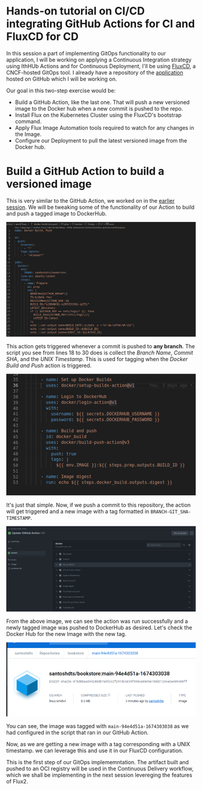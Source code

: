# Hands-on tutorial on CI/CD integrating GitHub Actions for CI and FluxCD for CD

In this session a part of implementing GitOps functionality to our application, I will be working on applying a Continuous Integration strategy using IthHUb Actions and for Continuous Deployment, I'll be using [FluxCD](https://fluxcd.io/flux/), a CNCF-hosted GitOps tool. I already have a repository of the [application](https://Santosh1176/bookstore-api) hosted on GitHub which I will be working on.

Our goal in this two-step exercise would be:
- Build a GitHub Action, like the last one. That will push a new versioned image to the Docker hub when a new commit is pushed to the repo.
- Install Flux on the Kubernetes Cluster using the FluxCD's bootstrap command.
- Apply Flux Image Automation tools required to watch for any changes in the Image.
- Configure our Deployment to pull the latest versioned image from the Docker hub.

# Build a GitHub Action to build a versioned image

This is very similar to the GitHub Action, we worked on in the [earlier session](../github-actions/35-docker-push.md). We will be tweaking some of the functionality of our Action to build and push a tagged image to DockerHub.

![Script to produce a version](./images/action-ver.png)

This action gets triggered whenever a commit is pushed to **any branch**. The script you see from lines 18 to 30 does is collect the *Branch Name*, *Commit SHA*, and the *UNIX Timestamp*. This is used for tagging when the *Docker Build and Push* action is triggered. 

![Docker Build and Push](./images/docker-build-push.png)

It's just that simple. Now, if we push a commit to this repository, the action will get triggered and a new image with a tag formatted in `BRANCH-GIT_SHA-TIMESTAMP`.

![GitHUb Action](./images/action-succuss.png)

From the above image, we can see the action was run successfully and a newly tagged image was pushed to DockerHub as desired. Let's check the Docker Hub for the new Image with the new tag.

![New Image](./images/new-image.png)

You can see, the image was tagged with `main-94e4d51a-1674303038` as we had configured in the script that ran in our GitHub Action. 

Now, as we are getting a new image with a tag corresponding with a UNIX timestamp. we can leverage this and use it in our FluxCD configuration.

This is the first step of our GitOps implememntation. The artifact built and pushed to an OCI registry will be used in the Continuous Delivery workflow, which we shall be implementing in the next session levereging the features of Flux2.

